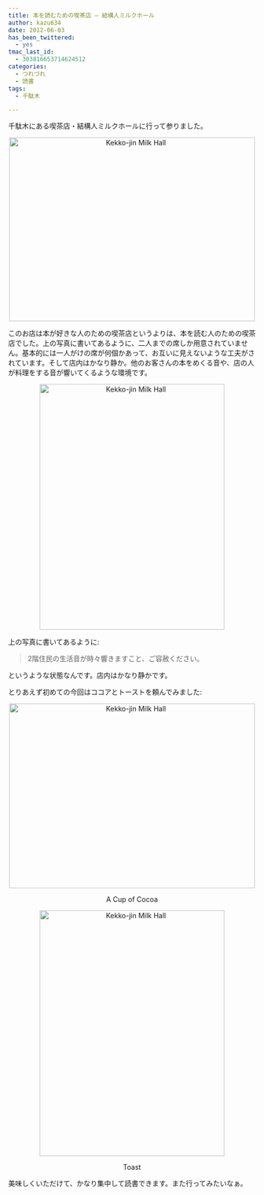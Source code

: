 ```yaml
---
title: 本を読むための喫茶店 – 結構人ミルクホール
author: kazu634
date: 2012-06-03
has_been_twittered:
  - yes
tmac_last_id:
  - 303816653714624512
categories:
  - つれづれ
  - 読書
tags:
  - 千駄木

---
```

千駄木にある喫茶店・結構人ミルクホールに行って参りました。

<p style="text-align: center;">
<a href="http://www.flickr.com/photos/42332031@N02/7326521460/" onclick="__gaTracker('send', 'event', 'outbound-article', 'http://www.flickr.com/photos/42332031@N02/7326521460/', '');" title="Kekko-jin Milk Hall by kazu634, on Flickr"><img class="aligncenter" src="http://farm8.staticflickr.com/7216/7326521460_9d7d287b62.jpg" alt="Kekko-jin Milk Hall" width="500" height="374" /></a>
</p>

<!--more-->

このお店は本が好きな人のための喫茶店というよりは、本を読む人のための喫茶店でした。上の写真に書いてあるように、二人までの席しか用意されていません。基本的には一人がけの席が何個かあって、お互いに見えないような工夫がされています。そして店内はかなり静か。他のお客さんの本をめくる音や、店の人が料理をする音が響いてくるような環境です。

<p style="text-align: center;">
<a href="http://www.flickr.com/photos/42332031@N02/7326519094/" onclick="__gaTracker('send', 'event', 'outbound-article', 'http://www.flickr.com/photos/42332031@N02/7326519094/', '');" title="Kekko-jin Milk Hall by kazu634, on Flickr"><img class="aligncenter" src="http://farm8.staticflickr.com/7220/7326519094_97cf494dc2.jpg" alt="Kekko-jin Milk Hall" width="376" height="500" /></a>
</p>

上の写真に書いてあるように:

> 2階住民の生活音が時々響きますこと、ご容赦ください。

というような状態なんです。店内はかなり静かです。

とりあえず初めての今回はココアとトーストを頼んでみました:

<p style="text-align: center;">
<a href="http://www.flickr.com/photos/42332031@N02/7326517662/" onclick="__gaTracker('send', 'event', 'outbound-article', 'http://www.flickr.com/photos/42332031@N02/7326517662/', '');" title="Kekko-jin Milk Hall by kazu634, on Flickr"><img class="aligncenter" src="http://farm8.staticflickr.com/7091/7326517662_3994b2f060.jpg" alt="Kekko-jin Milk Hall" width="500" height="376" /></a>
</p>

<p style="text-align: center;">
  A Cup of Cocoa
</p>

<p style="text-align: center;">
<a href="http://www.flickr.com/photos/42332031@N02/7326518430/" onclick="__gaTracker('send', 'event', 'outbound-article', 'http://www.flickr.com/photos/42332031@N02/7326518430/', '');" title="Kekko-jin Milk Hall by kazu634, on Flickr"><img src="http://farm8.staticflickr.com/7090/7326518430_cc6a1f9c19.jpg" alt="Kekko-jin Milk Hall" width="376" height="500" /></a>
</p>

<p style="text-align: center;">
  Toast
</p>

美味しくいただけて、かなり集中して読書できます。また行ってみたいなぁ。
